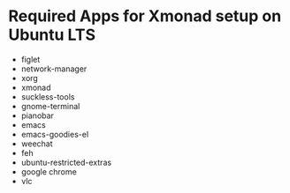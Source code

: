 # Required Apps for Xmonad setup on Ubuntu LTS 
 
- figlet
- network-manager
- xorg
- xmonad
- suckless-tools
- gnome-terminal 
- pianobar
- emacs
- emacs-goodies-el
- weechat
- feh
- ubuntu-restricted-extras
- google chrome
- vlc
